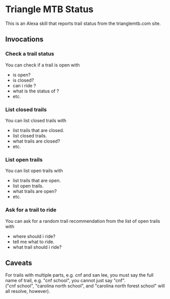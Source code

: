 # Triangle MTB Status

This is an Alexa skill that reports trail status from the trianglemtb.com site.

## Invocations

### Check a trail status

You can check if a trail is open with 
* is <trail> open?
* is <trail> closed?
* can i ride <trail>?
* what is the status of <trail>?
* etc.

### List closed trails

You can list closed trails with

* list trails that are closed.
* list closed trails.
* what trails are closed?
* etc.

### List open trails

You can list open trails with

* list trails that are open.
* list open trails.
* what trails are open?
* etc.

### Ask for a trail to ride

You can ask for a random trail recommendation from the list of
open trails with

* where should i ride?
* tell me what to ride.
* what trail should i ride?

## Caveats
For trails with multiple parts, e.g. cnf and san lee, you must say the 
full name of trail, e.g. "cnf school", you cannot just say "cnf".  
("cnf school", "carolina north school", and "carolina north forest school" 
will all resolve, however).

